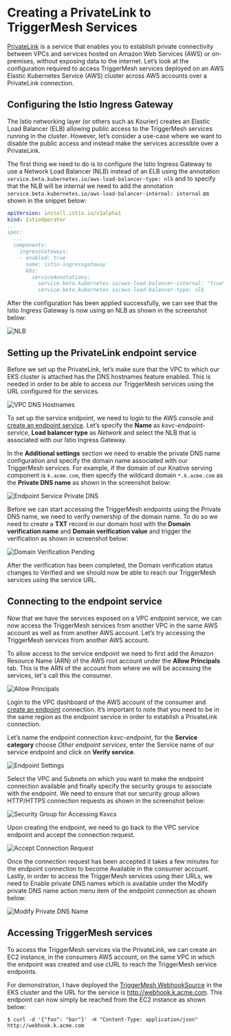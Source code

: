 # Creating a PrivateLink to TriggerMesh Services

[PrivateLink](https://aws.amazon.com/privatelink) is a service that enables you to establish private connectivity 
between VPCs and services hosted on Amazon Web Services (AWS) or on-premises, 
without exposing data to the internet. Let’s look at the configuration required
to access TriggerMesh services deployed on an AWS Elastic Kubernetes Service (AWS) 
cluster across AWS accounts over a PrivateLink connection.

## Configuring the Istio Ingress Gateway

The Istio networking layer (or others such as Kourier) creates an Elastic Load 
Balancer (ELB) allowing public access to the TriggerMesh services running in the cluster. 
However, let’s consider a use-case where we want to disable the public access and 
instead make the services accessible over a PrivateLink. 

The first thing we need to do is to configure the Istio Ingress Gateway to use 
a Network Load Balancer (NLB) instead of an ELB using the annotation 
`service.beta.kubernetes.io/aws-load-balancer-type: nlb` and to specify that 
the NLB will be internal we need to add the annotation 
`service.beta.kubernetes.io/aws-load-balancer-internal: internal` as shown in 
the snippet below:

```yaml
apiVersion: install.istio.io/v1alpha1
kind: IstioOperator
...
spec:
  ...
  components:
    ingressGateways:
    - enabled: true
      name: istio-ingressgateway
      k8s:
        serviceAnnotations:
          service.beta.kubernetes.io/aws-load-balancer-internal: "true"
          service.beta.kubernetes.io/aws-load-balancer-type: nlb
```

After the configuration has been applied successfully, we can see that the Istio 
Ingress Gateway is now using an NLB as shown in the screenshot below:

![NLB](../../assets/guides/privatelink/nlb.png)

## Setting up the PrivateLink endpoint service

Before we set up the PrivateLink, let’s make sure that the VPC to which our EKS 
cluster is attached has the DNS hostnames feature enabled. This is needed in order 
to be able to access our TriggerMesh services using the URL configured for the services.

![VPC DNS Hostnames](../../assets/guides/privatelink/vpc-dns-hostnames.png)

To set up the service endpoint, we need to login to the AWS console and
[create an endpoint service](https://eu-west-1.console.aws.amazon.com/vpc/home?#CreateVpcEndpointServiceConfiguration:). Let’s specify the **Name** as 
_ksvc-endpoint-service_, **Load balancer type** as _Network_ and select the NLB 
that is associated with our Istio Ingress Gateway.

In the **Additional settings** section we need to enable the private DNS name 
configuration and specify the domain name associated with our TriggerMesh services. 
For example, if the domain of our Knative serving component is `k.acme.com`, 
then specify the wildcard domain `*.k.acme.com` as the **Private DNS name** as 
shown in the screenshot below:

![Endpoint Service Private DNS](../../assets/guides/privatelink/endpoint-service-private-dns.png)

Before we can start accessing the TriggerMesh endpoints using the Private DNS name, 
we need to verify ownership of the domain name. To do so we need to create a **TXT** 
record in our domain host with the **Domain verification name** and 
**Domain verification value** and trigger the verification as shown in screenshot 
below:

![Domain Verification Pending](../../assets/guides/privatelink/domain-verification-pending.png)

After the verification has been completed, the Domain verification status changes 
to Verified and we should now be able to reach our TriggerMesh services using the service 
URL.

## Connecting to the endpoint service

Now that we have the services exposed on a VPC endpoint service, we can now access 
the TriggerMesh services from another VPC in the same AWS account as well as 
from another AWS account. Let’s try accessing the TriggerMesh services from another 
AWS account.

To allow access to the service endpoint we need to first add the Amazon Resource 
Name (ARN) of the AWS root account under the **Allow Principals** tab. This is the 
ARN of the account from where we will be accessing the services, let's call this 
the consumer.

![Allow Principals](../../assets/guides/privatelink/allow-principals.png)

Login to the VPC dashboard of the AWS account of the consumer and [create an endpoint](https://eu-west-1.console.aws.amazon.com/vpc/home?#CreateVpcEndpoint:) 
connection. It’s important to note that you need to be in the same region as the
endpoint service in order to establish a PrivateLink connection.

Let’s name the endpoint connection _ksvc-endpoint_, for the **Service category** choose 
_Other endpoint services_, enter the Service name of our service endpoint and click 
on **Verify service**.

![Endpoint Settings](../../assets/guides/privatelink/endpoint-settings-part.png)

Select the VPC and Subnets on which you want to make the endpoint connection 
available and finally specify the security groups to associate with the endpoint. 
We need to ensure that our security group allows HTTP/HTTPS connection requests 
as shown in the screenshot below:

![Security Group for Accessing Ksvcs](../../assets/guides/privatelink/security-group-ksvc-access.png)

Upon creating the endpoint, we need to go back to the VPC service endpoint and 
accept the connection request.

![Accept Connection Request](../../assets/guides/privatelink/accept-connection-request.png)

Once the connection request has been accepted it takes a few minutes for the 
endpoint connection to become Available in the consumer account. Lastly, in order 
to access the TriggerMesh services using their URLs, we need to Enable private DNS 
names which is available under the Modify private DNS name action menu item of 
the endpoint connection as shown below:

![Modify Private DNS Name](../../assets/guides/privatelink/modify-private-dns-name.png)

## Accessing TriggerMesh services

To access the TriggerMesh services via the PrivateLink, we can create an EC2 instance, 
in the consumers AWS account, on the same VPC in which the endpoint was created 
and use cURL to reach the TriggerMesh service endpoints.

For demonstration, I have deployed the [TriggerMesh WebhookSource](https://github.com/triggermesh/triggermesh/blob/main/config/samples/sources/webhooksource.yaml) in the EKS
cluster and the URL for the service is http://webhook.k.acme.com. This endpoint 
can now simply be reached from the EC2 instance as shown below:

```console
$ curl -d '{"foo": "bar"}' -H "Content-Type: application/json" http://webhook.k.acme.com
```
